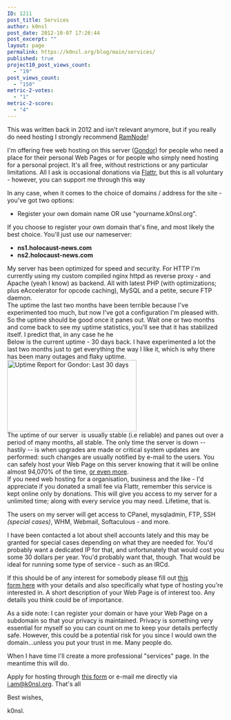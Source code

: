 ```yaml
---
ID: 1211
post_title: Services
author: k0nsl
post_date: 2012-10-07 17:26:44
post_excerpt: ""
layout: page
permalink: https://k0nsl.org/blog/main/services/
published: true
project10_post_views_count:
  - "19"
post_views_count:
  - "150"
metric-2-votes:
  - "1"
metric-2-score:
  - "4"
---
```

<div class="et-box et-shadow">
<div class="et-box-content">
<p>This was written back in 2012 and isn't relevant anymore, but if you really do need hosting I strongly recommend <a href="https://clientarea.ramnode.com/aff.php?aff=1058" target="_blank">RamNode</a>!</p>
</div></div>

I'm offering free web hosting on this server (<a href="http://gondor.holocaust-news.com">Gondor</a>) for people who need a place for their personal Web Pages or for people who simply need hosting for a personal project. It's all free, without restrictions or any particular limitations. All I ask is occasional donations via <a title="Support k0nsl" href="https://flattr.com/thing/935700/My-personal-platform-">Flattr</a>, but this is all voluntary - however, you can support me through this way  <img class="wpml_ico" src="http://k0nsl.org/blog/wp-content/plugins/wp-monalisa/icons/icon_thumbup.gif" alt="" />

In any case, when it comes to the choice of domains / address for the site - you've got two options:
<ul>
	<li>Register your own domain name OR use "yourname.k0nsl.org".</li>
</ul>
<div>If you choose to register your own domain that's fine, and most likely the best choice. You'll just use our nameserver:</div>
<div>
<ul>
	<li><strong>ns1.holocaust-news.com</strong></li>
	<li><strong>ns2.holocaust-news.com</strong></li>
</ul>
<div>My server has been optimized for speed and security. For HTTP I'm currently using my custom compiled nginx httpd as reverse proxy - and Apache (yeah I know) as backend. All with latest PHP (with optimizations; plus eAccelerator for opcode caching), MySQL and a petite, secure FTP daemon.</div>
</div>
<div>The uptime the last two months have been terrible because I've experimented too much, but now I've got a configuration I'm pleased with. So the uptime should be good once it panes out. Wait one or two months and come back to see my uptime statistics, you'll see that it has stabilized itself. I predict that, in any case he he <img class="wpml_ico" src="http://k0nsl.org/blog/wp-content/plugins/wp-monalisa/icons/icon_think.gif" alt="" /></div>
<div>Below is the current uptime - 30 days back. I have experimented a lot the last two months just to get everything the way I like it, which is why there has been many outages and flaky uptime.</div>
<a href="http://status.jubbads.com"><img title="Uptime Report for Gondor: Last 30 days" src="https://share.pingdom.com/banners/a17e926b" alt="Uptime Report for Gondor: Last 30 days" width="300" height="165" /></a>
<div></div>
<div></div>
<div>The uptime of our server  is usually stable (i.e reliable) and panes out over a period of many months, all stable. The only time the server is down -- hastily -- is when upgrades are made or critical system updates are performed: such changes are usually notified by e-mail to the users. You can safely host your Web Page on this server knowing that it will be online almost 94,070% of the time, <a href="http://status.jubbads.com/539560">or even more</a>.</div>
<div>If you need web hosting for a organisation, business and the like - I'd appreciate if you donated a small fee via Flattr, remember this service is kept online only by donations. This will give you access to my server for a unlimited time; along with every service you may need. Lifetime, that is.</div>
<div>

The users on my server will get access to CPanel, mysqladmin, FTP, SSH <em>(special cases)</em>, WHM, Webmail, Softaculous - and more.

I have been contacted a lot about shell accounts lately and this may be granted for special cases depending on what they are needed for. You'd probably want a dedicated IP for that, and unfortunately that would cost you some 30 dollars per year. You'd probably want that, though. That would be ideal for running some type of service - such as an IRCd.

If this should be of any interest for somebody please fill out <a title="contact form" href="http://k0nsl.org/blog/contact-me/">this form here</a> with your details and also specifically what type of hosting you're interested in. A short description of your Web Page is of interest too. Any details you think could be of importance.

As a side note: I can register your domain or have your Web Page on a subdomain so that your privacy is maintained. Privacy is something very essential for myself so you can count on me to keep your details perfectly safe. However, this could be a potential risk for you since I would own the domain...unless you put your trust in me. Many people do.

When I have time I'll create a more professional "services" page. In the meantime this will do.

Apply for hosting through <a title="contact k0nsl" href="http://k0nsl.org/blog/main/contact-me/">this form</a> or e-mail me directly via <a href="mailto:i.am@k0nsl.org">i.am@k0nsl.org</a>. That's all <img class="wpml_ico" src="http://k0nsl.org/blog/wp-content/plugins/wp-monalisa/icons/wpml_bye.gif" alt="" />

Best wishes,

k0nsl.

</div>